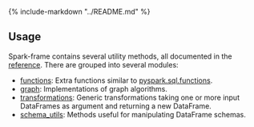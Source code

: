 {%
   include-markdown "../README.md"
%}

## Usage

Spark-frame contains several utility methods, all documented in the [reference](/reference). 
There are grouped into several modules:

- [functions](reference#spark_framefunctions): 
  Extra functions similar to [pyspark.sql.functions](https://spark.apache.org/docs/latest/api/python/reference/pyspark.sql/functions.html).
- [graph](reference#spark_framegraph):
  Implementations of graph algorithms.
- [transformations](reference#spark_frametransformations):
  Generic transformations taking one or more input DataFrames as argument and returning a new DataFrame.
- [schema_utils](reference#spark_frameschema_utils):
  Methods useful for manipulating DataFrame schemas.


